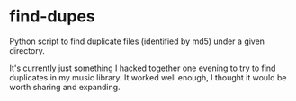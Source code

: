 find-dupes
==========

Python script to find duplicate files (identified by md5) under a given directory.

It's currently just something I hacked together one evening to try to
find duplicates in my music library.  It worked well enough, I thought
it would be worth sharing and expanding. 
